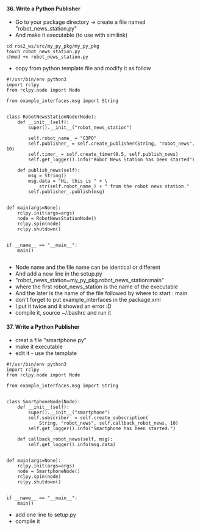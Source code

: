 <H4>36. Write a Python Publisher</H4>

- Go to your package directory -> create a file named "robot_news_station.py"
- And make it executable (to use with similink)

```
cd ros2_ws/src/my_py_pkg/my_py_pkg
touch robot_news_station.py
chmod +x robot_news_station.py
 ```
- copy from python template file and modify it as follow

```
#!/usr/bin/env python3
import rclpy
from rclpy.node import Node

from example_interfaces.msg import String


class RobotNewsStationNode(Node):
    def __init__(self):
        super().__init__("robot_news_station")

        self.robot_name_ = "C3PO"
        self.publisher_ = self.create_publisher(String, "robot_news", 10)
        self.timer_ = self.create_timer(0.5, self.publish_news)
        self.get_logger().info("Robot News Station has been started")

    def publish_news(self):
        msg = String()
        msg.data = "Hi, this is " + \
            str(self.robot_name_) + " from the robot news station."
        self.publisher_.publish(msg)


def main(args=None):
    rclpy.init(args=args)
    node = RobotNewsStationNode()
    rclpy.spin(node)
    rclpy.shutdown()


if __name__ == "__main__":
    main()


```
- Node name and the file name can be identical or different
- And add a new line in the setup.py
- "robot_news_station=my_py_pkg.robot_news_station:main"
- where the first robot_news_station is the name of the executable
- And the later is the name of the file followed by where to start : main 
- don't forget to put   <depend>example_interfaces</depend> in the package.xml
- I put it twice and it showed an error :D
- compile it, source ~/.bashrc and run it

<H4>37. Write a Python Publisher</H4>

- creat a file "smartphone.py"
- make it executable
- edit it - use the template

```
#!/usr/bin/env python3
import rclpy
from rclpy.node import Node

from example_interfaces.msg import String


class SmartphoneNode(Node):
    def __init__(self):
        super().__init__("smartphone")
        self.subscriber_ = self.create_subscription(
            String, "robot_news", self.callback_robot_news, 10)
        self.get_logger().info("Smartphone has been started.")

    def callback_robot_news(self, msg):
        self.get_logger().info(msg.data)


def main(args=None):
    rclpy.init(args=args)
    node = SmartphoneNode()
    rclpy.spin(node)
    rclpy.shutdown()


if __name__ == "__main__":
    main()

```
- add one line to setup.py
- compile it 
